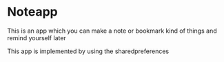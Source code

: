 # Noteapp
This is an app which you can make a note or bookmark kind of things and remind yourself later 

This app is implemented by using the sharedpreferences 
